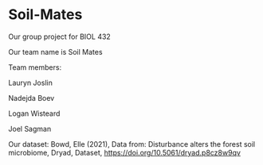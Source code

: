 # Soil-Mates
Our group project for BIOL 432

Our team name is Soil Mates

Team members:

Lauryn Joslin

Nadejda Boev

Logan Wisteard

Joel Sagman

Our dataset:
Bowd, Elle (2021), Data from: Disturbance alters the forest soil microbiome, Dryad, Dataset, https://doi.org/10.5061/dryad.p8cz8w9qv
